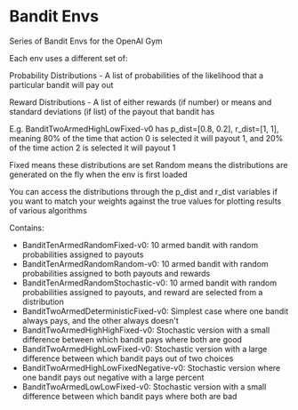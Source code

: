 # Bandit Envs

Series of Bandit Envs for the OpenAI Gym

Each env uses a different set of:

Probability Distributions - A list of probabilities of the likelihood that a particular bandit will pay out

Reward Distributions - A list of either rewards (if number) or means and standard deviations (if list) of the payout that bandit has

E.g. BanditTwoArmedHighLowFixed-v0 has p_dist=[0.8, 0.2], r_dist=[1, 1], meaning 80% of the time that action 0 is
selected it will payout 1, and 20% of the time action 2 is selected it will payout 1

Fixed means these distributions are set
Random means the distributions are generated on the fly when the env is first loaded

You can access the distributions through the p_dist and r_dist variables if you want to match
your weights against the true values for plotting results of various algorithms

Contains:
* BanditTenArmedRandomFixed-v0: 10 armed bandit with random probabilities assigned to payouts
* BanditTenArmedRandomRandom-v0: 10 armed bandit with random probabilities assigned to both payouts and rewards
* BanditTenArmedRandomStochastic-v0: 10 armed bandit with random probabilities assigned to payouts, and reward are selected from a distribution
* BanditTwoArmedDeterministicFixed-v0: Simplest case where one bandit always pays, and the other always doesn't
* BanditTwoArmedHighHighFixed-v0: Stochastic version with a small difference between which bandit pays where both are good
* BanditTwoArmedHighLowFixed-v0: Stochastic version with a large difference between which bandit pays out of two choices
* BanditTwoArmedHighLowFixedNegative-v0: Stochastic version where one bandit pays out negative with a large percent
* BanditTwoArmedLowLowFixed-v0: Stochastic version with a small difference between which bandit pays where both are bad
